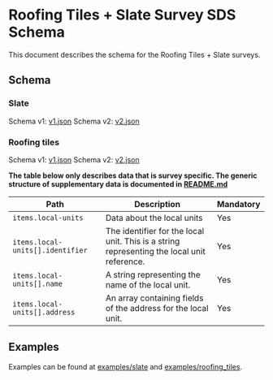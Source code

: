 # Roofing Tiles + Slate Survey SDS Schema

This document describes the schema for the Roofing Tiles + Slate surveys.

## Schema

### Slate

Schema v1: [v1.json](/schemas/slate/v1.json)
Schema v2: [v2.json](/schemas/slate/v2.json)

### Roofing tiles

Schema v1: [v1.json](/schemas/roofing_tiles/v1.json)
Schema v2: [v2.json](/schemas/roofing_tiles/v2.json)

**The table below only describes data that is survey specific. The generic structure of supplementary data is documented in [README.md](/docs/README.md)**

| Path                             | Description                                                                                | Mandatory |
|----------------------------------|--------------------------------------------------------------------------------------------|-----------|
| `items.local-units`              | Data about the local units                                                                 | Yes       |
| `items.local-units[].identifier` | The identifier for the local unit. This is a string representing the local unit reference. | Yes       |
| `items.local-units[].name`       | A string representing the name of the local unit.                                          | Yes       |
| `items.local-units[].address`    | An array containing fields of the address for the local unit.                              | Yes       |

## Examples

Examples can be found at [examples/slate](../examples/slate) and [examples/roofing_tiles](../examples/roofing_tiles).
